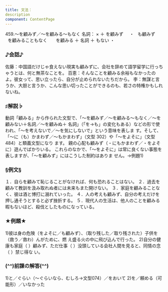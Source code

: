 ```yaml
---
title: 文法：
description
component: ContentPage
---
```



459.～を顧みず／～を顧みる～もなく
名詞： × ＋ を顧みず     ・
  も顧みず      
  を顧みることもなく    
  を顧みる ＋ 名詞 ＋ もない ・
### ♪会話♪
佐藤：中国語だけじゃ食えない現実も顧みずに、会社を辞めて語学留学に行っちゃうとは、何と無茶なことを。 百恵：そんなことを顧みる余裕もなかったのよ。彼女って、思い立ったら、自分が止められないたちだから。
李：無謀と言うか、大胆と言うか、こんな思い切ったことができるのも、若さの特権かもしれないね。
### ♯解説♭
動詞「顧みる」から作られた文型で、「～を顧みず／～を顧みる～もなく／～を顧みない＋名詞／～を顧みぬ＋ 名詞」（「を→も」の変化もある）などの形で使われ、「～を考えないで／～を気にしないで」という意味を表しま す。そして、「～に（も）かまわず／～もかまわず」（文型 302）や「～をよそに」（文型 484）と類義文型になり ます。
親の心配も顧みず（・にもかまわず／・をよそに）遊んでばかりいる。 これらのなかで、「～をよそに」は常に良くない事態を表しますが、「～を顧みず」にはこうした制約はありま
せん。→例題1)
### §例文§
１．自らを顧みて恥じることがなければ、何も恐れることはない。
２．過去を顧みて教訓を汲み取れぬ者には未来もまた開けない。
３．家庭を顧みることなく、彼は酒と博打に溺れていった。
４．人の考えも顧みず、自分の考えだけを押し通そうとすると必ず挫折する。
５．現代人の生活は、他人のことを顧みる暇もないほど、殺伐としたものになっている。
### ★例題★
1)彼は身の危険（をよそに／も顧みず）、（取り残した／取り残された）子供を（救う／救わ）んがために、燃 え盛る火の中に飛び込んで行った。
2)自分の健康も家庭（ ）顧みず、ただ仕事（ ）没頭している会社人間を見ると、同情の念（ ）禁じ得な
い。
### (^^)前課の解答(^^)
1)と／ぐらい（～ぐらいなら、むしろ→文型074）／をおいて
2)を／頼める（可能形）／いなかった
